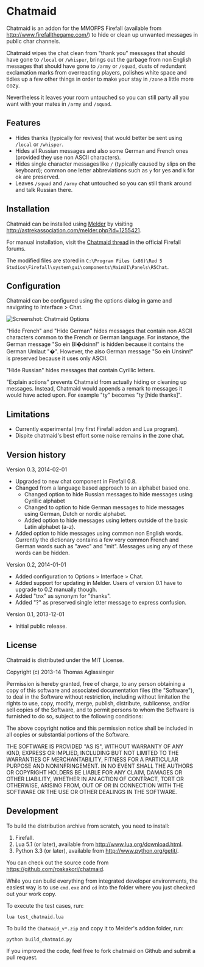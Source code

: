 Chatmaid
========

Chatmaid is an addon for the MMOFPS Firefall (available from
<http://www.firefallthegame.com/>) to hide or clean up unwanted messages in
public char channels.

Chatmaid wipes the chat clean from "thank you" messages that should have gone
to `/local` or `/whisper`, brings out the garbage from non English messages
that should have gone to `/army` or `/squad`, dusts of redundant exclamation
marks from overreacting players, polishes white space and tidies up a few
other things in order to make your stay in `/zone` a little more cozy.

Nevertheless it leaves your room untouched so you can still party all you want
with your mates in `/army` and `/squad`.


Features
--------

* Hides thanks (typically for revives) that would better be sent using
  `/local` or `/whisper`.
* Hides all Russian messages and also some German and French ones (provided
  they use non ASCII characters).
* Hides single character messages like `/` (typically caused by slips on the
  keyboard); common one letter abbreviations such as `y` for yes and `k` for
  ok are preserved.
* Leaves `/squad` and `/army` chat untouched so you can still thank around and
  talk Russian there.


Installation
------------

Chatmaid can be installed using
[Melder](http://forums.firefallthegame.com/community/threads/addon-manager-melder.52327/)
by visiting <http://astrekassociation.com/melder.php?id=1255421>.

For manual installation, visit the
[Chatmaid thread](http://forums.firefallthegame.com/community/threads/2868821/)
in the official Firefall forums.

The modified files are stored in 
`C:\Program Files (x86)\Red 5 Studios\Firefall\system\gui\components\MainUI\Panels\R5Chat`.


Configuration
-------------

Chatmaid can be configured using the options dialog in game and navigating to
Interface > Chat. 

![Screenshot: Chatmaid Options](chatmaid_options.png)

"Hide French" and "Hide German" hides messages that contain non ASCII
characters common to the French or German language. For instance, the German
message "So ein Bl�dsinn!" is hidden because it contains the German Umlaut
"�". However, the also German message "So ein Unsinn!" is preserved because it
uses only ASCII.

"Hide Russian" hides messages that contain Cyrillic letters.

"Explain actions" prevents Chatmaid from actually hiding or cleaning up
messages. Instead, Chatmaid would appends a remark to messages it would have
acted upon. For example "ty" becomes "ty [hide thanks]".


Limitations
-----------
* Currently experimental (my first Firefall addon and Lua program).
* Dispite chatmaid's best effort some noise remains in the zone chat.


Version history
---------------

Version 0.3, 2014-02-01
* Upgraded to new chat component in Firefall 0.8.
* Changed from a language based approach to an alphabet based one.
  * Changed option to hide Russian messages to hide messages using Cyrillic
    alphabet
  * Changed to option to hide German messages to hide messages using German,
    Dutch or nordic alphabet.
  * Added option to hide messages using letters outside of the basic Latin
    alphabet (a-z).
* Added option to hide messages using common non English words. Currently
  the dictionary contains a few very common French and German words such as
  "avec" and "mit". Messages using any of these words can be hidden.

Version 0.2, 2014-01-01
* Added configuration to Options > Interface > Chat.
* Added support for updating in Melder. Users of version 0.1 have to upgrade
  to 0.2 manually though.
* Added "tnx" as synonym for "thanks".
* Added "?" as preserved single letter message to express confusion.

Version 0.1, 2013-12-01
* Initial public release.


License
-------

Chatmaid is distributed under the MIT License.

Copyright (c) 2013-14 Thomas Aglassinger

Permission is hereby granted, free of charge, to any person obtaining a copy
of this software and associated documentation files (the "Software"), to deal
in the Software without restriction, including without limitation the rights
to use, copy, modify, merge, publish, distribute, sublicense, and/or sell
copies of the Software, and to permit persons to whom the Software is
furnished to do so, subject to the following conditions:

The above copyright notice and this permission notice shall be included in
all copies or substantial portions of the Software.

THE SOFTWARE IS PROVIDED "AS IS", WITHOUT WARRANTY OF ANY KIND, EXPRESS OR
IMPLIED, INCLUDING BUT NOT LIMITED TO THE WARRANTIES OF MERCHANTABILITY,
FITNESS FOR A PARTICULAR PURPOSE AND NONINFRINGEMENT. IN NO EVENT SHALL THE
AUTHORS OR COPYRIGHT HOLDERS BE LIABLE FOR ANY CLAIM, DAMAGES OR OTHER
LIABILITY, WHETHER IN AN ACTION OF CONTRACT, TORT OR OTHERWISE, ARISING FROM,
OUT OF OR IN CONNECTION WITH THE SOFTWARE OR THE USE OR OTHER DEALINGS IN
THE SOFTWARE.


Development
-----------

To build the distribution archive from scratch, you need to install:

1. Firefall.
2. Lua 5.1 (or later), available from <http://www.lua.org/download.html>.
3. Python 3.3 (or later), available from <http://www.python.org/getit/>.

You can check out the source code from
<https://github.com/roskakori/chatmaid>.

While you can build everything from integrated developer environments, the
easiest way is to use `cmd.exe` and `cd` into the folder where you just
checked out your work copy.

To execute the test cases, run:
```
lua test_chatmaid.lua
```

To build the `Chatmaid_v*.zip` and copy it to Melder's addon folder, run:
```
python build_chatmaid.py
```

If you improved the code, feel free to fork chatmaid on Github and submit a
pull request.